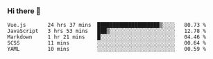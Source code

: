 ### Hi there 👋

<!--
**xin-code/Xin-code** is a ✨ _special_ ✨ repository because its `README.md` (this file) appears on your GitHub profile.

Here are some ideas to get you started:
<!--START_SECTION:waka-->
```text
Vue.js       24 hrs 37 mins  ████████████████████▒░░░░   80.73 % 
JavaScript   3 hrs 53 mins   ███▒░░░░░░░░░░░░░░░░░░░░░   12.78 % 
Markdown     1 hr 21 mins    █░░░░░░░░░░░░░░░░░░░░░░░░   04.46 % 
SCSS         11 mins         ░░░░░░░░░░░░░░░░░░░░░░░░░   00.64 % 
YAML         10 mins         ░░░░░░░░░░░░░░░░░░░░░░░░░   00.59 % 
```
<!--END_SECTION:waka-->
